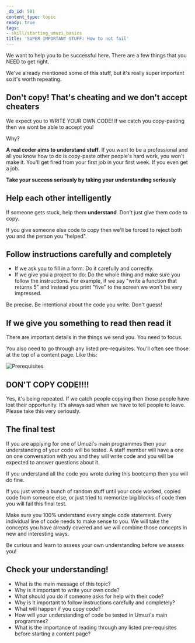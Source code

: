 ```yaml
---
_db_id: 501
content_type: topic
ready: true
tags:
- skill/starting_umuzi_basics
title: 'SUPER IMPORTANT STUFF: How to not fail'
---
```


We want to help you to be successful here. There are a few things that you NEED to get right.

We've already mentioned some of this stuff, but it's really super important so it's worth repeating.

## Don't copy! That's cheating and we don't accept cheaters

We expect you to WRITE YOUR OWN CODE! If we catch you copy-pasting then we wont be able to accept you!

Why?

**A real coder aims to understand stuff**. If you want to be a professional and all you know how to do is copy-paste other people's hard work, you won't make it. You'll get fired from your first job in your first week. If you even get a job.

**Take your success seriously by taking your understanding seriously**

## Help each other intelligently

If someone gets stuck, help them **understand**. Don't just give them code to copy.

If you give someone else code to copy then we'll be forced to reject both you and the person you "helped".

## Follow instructions carefully and completely

- If we ask you to fill in a form: Do it carefully and correctly.
- If we give you a project to do: Do the whole thing and make sure you follow the instructions. For example, if we say "write a function that returns 5" and instead you print "five" to the screen we won't be very impressed.

Be precise. Be intentional about the code you write. Don't guess!

## If we give you something to read then read it

There are important details in the things we send you. You need to focus.

You also need to go through any listed pre-requisites. You'll often see those at the top of a content page. Like this:

![Prerequisites](prereq.png)

## DON'T COPY CODE!!!!

Yes, it's being repeated. If we catch people copying then those people have lost their opportunity. It's always sad when we have to tell people to leave. Please take this very seriously.

## The final test

If you are applying for one of Umuzi's main programmes then your understanding of your code will be tested.  A staff member will have a one on one conversation with you and they will write code and you will be expected to answer questions about it. 

If you understand all the code you wrote during this bootcamp then you will do fine. 

If you just wrote a bunch of random stuff until your code worked, copied code from someone else, or just tried to memorize big blocks of code then you will fail this final test. 

Make sure you 100% understand every single code statement. Every individual line of code needs to make sense to you. We will take the concepts you have already covered and we will combine those concepts in new and interesting ways. 

Be curious and learn to assess your own understanding before we assess you!

## Check your understanding!

- What is the main message of this topic?
- Why is it important to write your own code?
- What should you do if someone asks for help with their code?
- Why is it important to follow instructions carefully and completely?
- What will happen if you copy code?
- How will your understanding of code be tested in Umuzi's main programmes?
- What is the importance of reading through any listed pre-requisites before starting a content page?